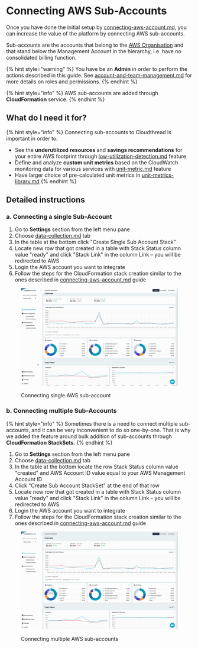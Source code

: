 # Connecting AWS Sub-Accounts

Once you have done the initial setup by [connecting-aws-account.md](connecting-aws-account.md "mention"), you can increase the value of the platform by connecting AWS sub-accounts.

Sub-accounts are the accounts that belong to the [AWS Organisation](https://docs.aws.amazon.com/organizations/latest/userguide/orgs\_introduction.html) and that stand below the Management Account in the hierarchy, i.e. have no consolidated billing function.

{% hint style="warning" %}
You have be an **Admin** in order to perform the actions described in this guide. See [account-and-team-management.md](../../fundamentals/settings/account-and-team-management.md "mention") for more details on roles and permissions.
{% endhint %}

{% hint style="info" %}
AWS sub-accounts are added through **CloudFormation** service.
{% endhint %}

## What do I need it for? <a href="#what-do-i-need-it-for" id="what-do-i-need-it-for"></a>

{% hint style="info" %}
Connecting sub-accounts to Cloudthread is important in order to:

* See the **underutilized** **resources** and **savings recommendations** for your entire AWS footprint through [low-utilization-detection.md](../../fundamentals/cost-transparency/key-concepts/low-utilization-detection.md "mention") feature
* Define and analyze **custom unit metrics** based on the CloudWatch monitoring data for various services with [unit-metric.md](../../fundamentals/unit-metrics/key-concepts/unit-metric.md "mention") feature
* Have larger choice of pre-calculated unit metrics in [unit-metrics-library.md](../../fundamentals/unit-metrics/unit-metrics-library.md "mention")
{% endhint %}

## Detailed instructions <a href="#detailed-instructions" id="detailed-instructions"></a>

### a. Connecting a single Sub-Account

1. Go to **Settings** section from the left menu pane
2. Choose [data-collection.md](../../fundamentals/settings/data-collection.md "mention") tab
3. In the table at the bottom click "Create Single Sub Account Stack"
4. Locate new row that got created in a table with Stack Status column value "ready" and click "Stack Link" in the column Link – you will be redirected to AWS
5. Login the AWS account you want to integrate
6. Follow the steps for the CloudFormation stack creation similar to the ones described in [connecting-aws-account.md](connecting-aws-account.md "mention") guide

<figure><img src="../../.gitbook/assets/connecting-sub-account-1-single (1).gif" alt=""><figcaption><p>Connecting single AWS sub-account</p></figcaption></figure>

### b. Connecting multiple Sub-Accounts

{% hint style="info" %}
Sometimes there is a need to connect multiple sub-accounts, and it can be very inconvenient to do so one-by-one. That is why we added the feature around bulk addition of sub-accounts through **CloudFormation StackSets.**
{% endhint %}

1. Go to **Settings** section from the left menu pane
2. Choose [data-collection.md](../../fundamentals/settings/data-collection.md "mention") tab
3. In the table at the bottom locate the row Stack Status column value "created" and AWS Account ID value equal to your AWS Management Account ID
4. Click "Create Sub Account StackSet" at the end of that row
5. Locate new row that got created in a table with Stack Status column value "ready" and click "Stack Link" in the column Link – you will be redirected to AWS
6. Login the AWS account you want to integrate
7. Follow the steps for the CloudFormation stack creation similar to the ones described in [connecting-aws-account.md](connecting-aws-account.md "mention") guide

<figure><img src="../../.gitbook/assets/connecting-sub-account-2-multi.gif" alt=""><figcaption><p>Connecting multiple AWS sub-accounts</p></figcaption></figure>

